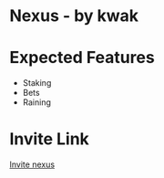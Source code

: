 # **Nexus** - by kwak

# **Expected Features**

- Staking
- Bets
- Raining

# **Invite Link**

[Invite nexus](https://discord.com/api/oauth2/authorize?client_id=943725671715328000&permissions=139586701376&scope=bot%20applications.commands)

